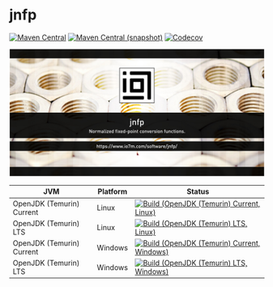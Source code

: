 jnfp
===

[![Maven Central](https://img.shields.io/maven-central/v/com.io7m.jnfp/com.io7m.jnfp.svg?style=flat-square)](http://search.maven.org/#search%7Cga%7C1%7Cg%3A%22com.io7m.jnfp%22)
[![Maven Central (snapshot)](https://img.shields.io/nexus/s/https/s01.oss.sonatype.org/com.io7m.jnfp/com.io7m.jnfp.svg?style=flat-square)](https://s01.oss.sonatype.org/content/repositories/snapshots/com/io7m/jnfp/)
[![Codecov](https://img.shields.io/codecov/c/github/io7m/jnfp.svg?style=flat-square)](https://codecov.io/gh/io7m/jnfp)

![jnfp](./src/site/resources/jnfp.jpg?raw=true)

| JVM | Platform | Status |
|-----|----------|--------|
| OpenJDK (Temurin) Current | Linux | [![Build (OpenJDK (Temurin) Current, Linux)](https://img.shields.io/github/actions/workflow/status/io7m/jnfp/workflows/main.linux.temurin.current.yml?branch=develop)](https://github.com/io7m/jnfp/actions?query=workflow%3Amain.linux.temurin.current)|
| OpenJDK (Temurin) LTS | Linux | [![Build (OpenJDK (Temurin) LTS, Linux)](https://img.shields.io/github/actions/workflow/status/io7m/jnfp/workflows/main.linux.temurin.lts.yml?branch=develop)](https://github.com/io7m/jnfp/actions?query=workflow%3Amain.linux.temurin.lts)|
| OpenJDK (Temurin) Current | Windows | [![Build (OpenJDK (Temurin) Current, Windows)](https://img.shields.io/github/actions/workflow/status/io7m/jnfp/workflows/main.windows.temurin.current.yml?branch=develop)](https://github.com/io7m/jnfp/actions?query=workflow%3Amain.windows.temurin.current)|
| OpenJDK (Temurin) LTS | Windows | [![Build (OpenJDK (Temurin) LTS, Windows)](https://img.shields.io/github/actions/workflow/status/io7m/jnfp/workflows/main.windows.temurin.lts.yml?branch=develop)](https://github.com/io7m/jnfp/actions?query=workflow%3Amain.windows.temurin.lts)|
